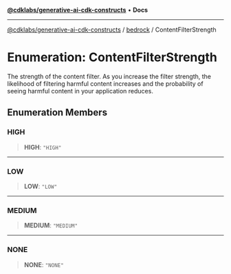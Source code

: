 [**@cdklabs/generative-ai-cdk-constructs**](../../../README.md) • **Docs**

***

[@cdklabs/generative-ai-cdk-constructs](../../../README.md) / [bedrock](../README.md) / ContentFilterStrength

# Enumeration: ContentFilterStrength

The strength of the content filter. As you increase the filter strength,
the likelihood of filtering harmful content increases and the probability
of seeing harmful content in your application reduces.

## Enumeration Members

### HIGH

> **HIGH**: `"HIGH"`

***

### LOW

> **LOW**: `"LOW"`

***

### MEDIUM

> **MEDIUM**: `"MEDIUM"`

***

### NONE

> **NONE**: `"NONE"`
